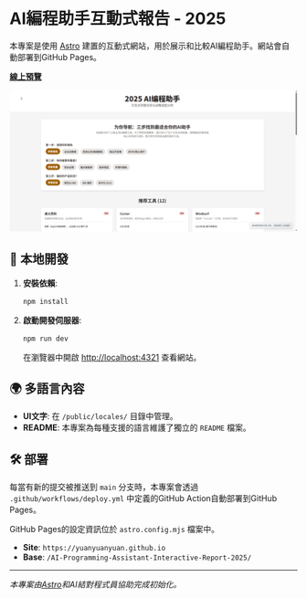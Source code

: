 # AI編程助手互動式報告 - 2025

本專案是使用 [Astro](https://astro.build/) 建置的互動式網站，用於展示和比較AI編程助手。網站會自動部署到GitHub Pages。

**[線上預覽](https://yuanyuanyuan.github.io/AI-Programming-Assistant-Interactive-Report-2025/)**

![demo](demo参考/demo-video.gif)

## 🚀 本地開發

1.  **安裝依賴**:
    ```bash
    npm install
    ```

2.  **啟動開發伺服器**:
    ```bash
    npm run dev
    ```
    在瀏覽器中開啟 [http://localhost:4321](http://localhost:4321) 查看網站。

## 🌍 多語言內容

-   **UI文字**: 在 `/public/locales/` 目錄中管理。
-   **README**: 本專案為每種支援的語言維護了獨立的 `README` 檔案。

## 🛠️ 部署

每當有新的提交被推送到 `main` 分支時，本專案會透過 `.github/workflows/deploy.yml` 中定義的GitHub Action自動部署到GitHub Pages。

GitHub Pages的設定資訊位於 `astro.config.mjs` 檔案中。

-   **Site**: `https://yuanyuanyuan.github.io`
-   **Base**: `/AI-Programming-Assistant-Interactive-Report-2025/`

---
*本專案由[Astro](https://astro.build/)和AI結對程式員協助完成初始化。* 